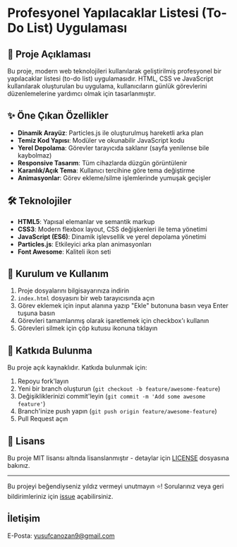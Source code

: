 # Profesyonel Yapılacaklar Listesi (To-Do List) Uygulaması

## 📌 Proje Açıklaması

Bu proje, modern web teknolojileri kullanılarak geliştirilmiş profesyonel bir yapılacaklar listesi (to-do list) uygulamasıdır. HTML, CSS ve JavaScript kullanılarak oluşturulan bu uygulama, kullanıcıların günlük görevlerini düzenlemelerine yardımcı olmak için tasarlanmıştır.

## ✨ Öne Çıkan Özellikler

- **Dinamik Arayüz**: Particles.js ile oluşturulmuş hareketli arka plan
- **Temiz Kod Yapısı**: Modüler ve okunabilir JavaScript kodu
- **Yerel Depolama**: Görevler tarayıcıda saklanır (sayfa yenilense bile kaybolmaz)
- **Responsive Tasarım**: Tüm cihazlarda düzgün görüntülenir
- **Karanlık/Açık Tema**: Kullanıcı tercihine göre tema değiştirme
- **Animasyonlar**: Görev ekleme/silme işlemlerinde yumuşak geçişler

## 🛠️ Teknolojiler

- **HTML5**: Yapısal elemanlar ve semantik markup
- **CSS3**: Modern flexbox layout, CSS değişkenleri ile tema yönetimi
- **JavaScript (ES6)**: Dinamik işlevsellik ve yerel depolama yönetimi
- **Particles.js**: Etkileyici arka plan animasyonları
- **Font Awesome**: Kaliteli ikon seti

## 🚀 Kurulum ve Kullanım

1. Proje dosyalarını bilgisayarınıza indirin
2. `index.html` dosyasını bir web tarayıcısında açın
3. Görev eklemek için input alanına yazıp "Ekle" butonuna basın veya Enter tuşuna basın
4. Görevleri tamamlanmış olarak işaretlemek için checkbox'ı kullanın
5. Görevleri silmek için çöp kutusu ikonuna tıklayın


## 🌟 Katkıda Bulunma

Bu proje açık kaynaklıdır. Katkıda bulunmak için:

1. Repoyu fork'layın
2. Yeni bir branch oluşturun (`git checkout -b feature/awesome-feature`)
3. Değişikliklerinizi commit'leyin (`git commit -m 'Add some awesome feature'`)
4. Branch'inize push yapın (`git push origin feature/awesome-feature`)
5. Pull Request açın

## 📜 Lisans

Bu proje MIT lisansı altında lisanslanmıştır - detaylar için [LICENSE](LICENSE) dosyasına bakınız.

---

Bu projeyi beğendiyseniz yıldız vermeyi unutmayın ⭐! Sorularınız veya geri bildirimleriniz için [issue](https://github.com/kullaniciadi/repo-adi/issues) açabilirsiniz.

## İletişim
E-Posta: yusufcanozan9@gmail.com
